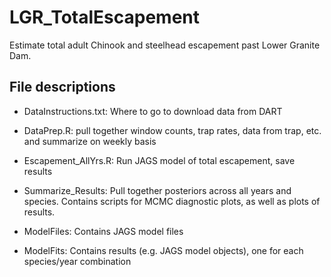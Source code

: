 # LGR_TotalEscapement
Estimate total adult Chinook and steelhead escapement past Lower Granite Dam.

## File descriptions
- DataInstructions.txt: Where to go to download data from DART
- DataPrep.R: pull together window counts, trap rates, data from trap, etc. and summarize on weekly basis
- Escapement_AllYrs.R: Run JAGS model of total escapement, save results
- Summarize_Results: Pull together posteriors across all years and species. Contains scripts for MCMC diagnostic plots, as well as plots of results.

- ModelFiles: Contains JAGS model files
- ModelFits: Contains results (e.g. JAGS model objects), one for each species/year combination
